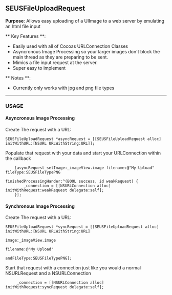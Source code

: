 ## SEUSFileUploadRequest


**Purpose**: Allows easy uploading of a UIImage to a web server by emulating an html file input

** Key Features **: 

* Easily used with all of Cocoas URLConnection Classes
* Asyncronous Image Processing so your larger images don't block the main thread as they are preparing to be sent.
* Mimics a file input request at the server.
* Super easy to implement

** Notes **:

* Currently only works with jpg and png file types

* * *

### USAGE ###



#### Asyncronous Image Processing #####

Create The request with a URL:
	
	SEUSFileUploadRequest *asyncRequest = [[SEUSFileUploadRequest alloc] initWithURL:[NSURL URLWithString:URL]];
                
Populate that request with your data and start your URLConnection within the callback
        
        [asyncRequest setImage:_imageView.image filename:@"My Upload" fileType:SEUSFileTypePNG 
      										          finishedProcessingHander:^(BOOL success, id weakRequest) {
            _connection = [[NSURLConnection alloc] initWithRequest:weakRequest delegate:self];
        }];

#### Synchronous Image Processing ####

Create The request with a URL:
	
	SEUSFileUploadRequest *syncRequest = [[SEUSFileUploadRequest alloc] initWithURL:[NSURL URLWithString:URL]
                                                                              image:_imageView.image
                                                                           filename:@"My Upload"
                                                                        andFileType:SEUSFileTypePNG];
                                                                        
Start that request with a connection just like you would a normal NSURLRequest and a NSURLConnection

         _connection = [[NSURLConnection alloc] initWithRequest:syncRequest delegate:self];
             




